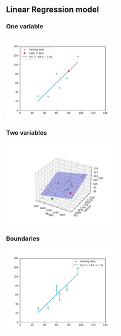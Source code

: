 ## Linear Regression model

### One variable
<img src='https://github.com/minte9/mlearning-pages/blob/main/main/supervised-ml/linear_model/images/image1.png' width=300>

### Two variables
<img src='https://github.com/minte9/mlearning-pages/blob/main/main/supervised-ml/linear_model/images/image2.png' width=300>

### Boundaries
<img src='https://github.com/minte9/mlearning-pages/blob/main/main/supervised-ml/linear_model/images/image4.png' width=300>